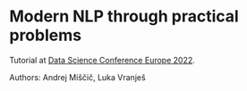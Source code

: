 # Modern NLP through practical problems
 Tutorial at [Data Science Conference Europe 2022](https://datasciconference.com/).
 
 Authors: Andrej Miščič, Luka Vranješ
